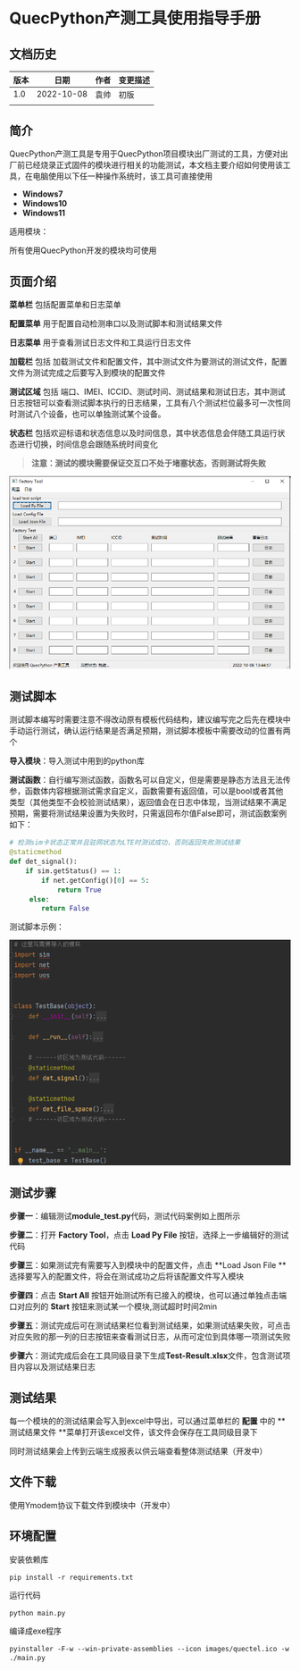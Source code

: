 # QuecPython产测工具使用指导手册

## 文档历史

| 版本 | 日期       | 作者 | 变更描述 |
| ---- | ---------- | ---- | -------- |
| 1.0  | 2022-10-08 | 袁帅 | 初版     |
|      |            |      |          |



## 简介

QuecPython产测工具是专用于QuecPython项目模块出厂测试的工具，方便对出厂前已经烧录正式固件的模块进行相关的功能测试，本文档主要介绍如何使用该工具，在电脑使用以下任一种操作系统时，该工具可直接使用

- **Windows7**
- **Windows10**
- **Windows11**

适用模块：

所有使用QuecPython开发的模块均可使用

## 页面介绍

**菜单栏** 包括配置菜单和日志菜单

**配置菜单** 用于配置自动检测串口以及测试脚本和测试结果文件

**日志菜单** 用于查看测试日志文件和工具运行日志文件	

**加载栏** 包括 加载测试文件和配置文件，其中测试文件为要测试的测试文件，配置文件为测试完成之后要写入到模块的配置文件

**测试区域** 包括 端口、IMEI、ICCID、测试时间、测试结果和测试日志，其中测试日志按钮可以查看测试脚本执行的日志结果，工具有八个测试栏位最多可一次性同时测试八个设备，也可以单独测试某个设备。

**状态栏** 包括欢迎标语和状态信息以及时间信息，其中状态信息会伴随工具运行状态进行切换，时间信息会跟随系统时间变化

> **注意：测试的模块需要保证交互口不处于堵塞状态，否则测试将失败**

![1665207910586](./media/1665207910586.png)

## 测试脚本

测试脚本编写时需要注意不得改动原有模板代码结构，建议编写完之后先在模块中手动运行测试，确认运行结果是否满足预期，测试脚本模板中需要改动的位置有两个

**导入模块**：导入测试中用到的python库

**测试函数**：自行编写测试函数，函数名可以自定义，但是需要是静态方法且无法传参，函数体内容根据测试需求自定义，函数需要有返回值，可以是bool或者其他类型（其他类型不会校验测试结果），返回值会在日志中体现，当测试结果不满足预期，需要将测试结果设置为失败时，只需返回布尔值False即可，测试函数案例如下：

```python
# 检测sim卡状态正常并且驻网状态为LTE时测试成功，否则返回失败测试结果
@staticmethod
def det_signal():
	if sim.getStatus() == 1:
		if net.getConfig()[0] == 5:
			return True
     else:
     	return False
```

测试脚本示例：

![1665208145345](./media/1665208145345.png)





## 测试步骤

**步骤一**：编辑测试**module_test.py**代码，测试代码案例如上图所示

**步骤二**：打开 **Factory Tool**，点击 **Load Py File** 按钮，选择上一步编辑好的测试代码

**步骤三**：如果测试完有需要写入到模块中的配置文件，点击 **Load Json File **选择要写入的配置文件，将会在测试成功之后将该配置文件写入模块

**步骤四**：点击 **Start All** 按钮开始测试所有已接入的模块，也可以通过单独点击端口对应列的 **Start** 按钮来测试某一个模块,测试超时时间2min

**步骤五**：测试完成后可在测试结果栏位看到测试结果，如果测试结果失败，可点击对应失败的那一列的日志按钮来查看测试日志，从而可定位到具体哪一项测试失败

**步骤六**：测试完成后会在工具同级目录下生成**Test-Result.xlsx**文件，包含测试项目内容以及测试结果日志

## 测试结果

每一个模块的的测试结果会写入到excel中导出，可以通过菜单栏的 **配置** 中的 **测试结果文件 **菜单打开该excel文件，该文件会保存在工具同级目录下

同时测试结果会上传到云端生成报表以供云端查看整体测试结果（开发中）

## 文件下载

使用Ymodem协议下载文件到模块中（开发中）


## 环境配置

安装依赖库
```
pip install -r requirements.txt
```
运行代码
```
python main.py
```
编译成exe程序
```
pyinstaller -F-w --win-private-assemblies --icon images/quectel.ico -w ./main.py
```
